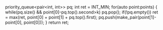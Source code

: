 priority_queue<pair<int, int>> pq;
int ret = INT_MIN;
for(auto point:points)
{
while(pq.size() && point[0]-pq.top().second>k)
pq.pop();
if(!pq.empty())
ret = max(ret, point[0] + point[1] + pq.top().first);
pq.push(make_pair(point[1]-point[0], point[0]));
}
return ret;